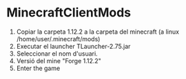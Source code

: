 # MinecraftClientMods
1. Copiar la carpeta 1.12.2 a la carpeta del minecraft (a linux /home/user/.minecraft/mods)
2. Executar el launcher TLauncher-2.75.jar
3. Seleccionar el nom d'usuari. 
4. Versió del mine "Forge 1.12.2"
5. Enter the game
